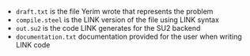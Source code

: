 - `draft.txt` is the file Yerim wrote that represents the problem
- `compile.steel` is the LINK version of the file using LINK syntax
- `out.su2` is the code LINK generates for the SU2 backend
- `documentation.txt` documentation provided for the user when writing LINK code
